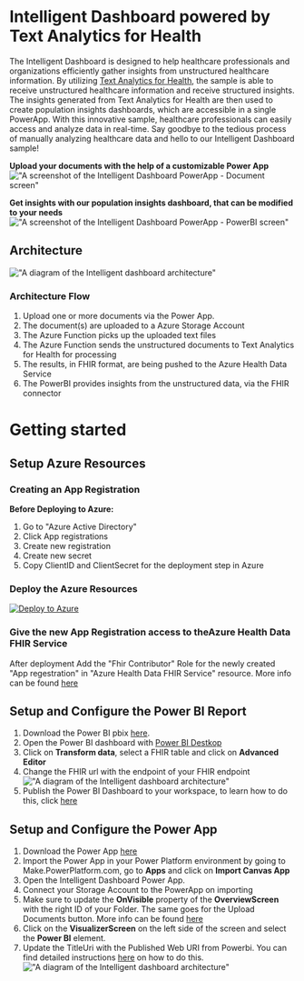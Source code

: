# Intelligent Dashboard powered by Text Analytics for Health

The Intelligent Dashboard is designed to help healthcare professionals and organizations efficiently gather insights from unstructured healthcare information. By utilizing [Text Analytics for Health](https://learn.microsoft.com/azure/azure-health-insights), the sample is able to receive unstructured healthcare information and receive structured insights. The insights generated from Text Analytics for Health are then used to create population insights dashboards, which are accessible in a single PowerApp. With this innovative sample, healthcare professionals can easily access and analyze data in real-time. Say goodbye to the tedious process of manually analyzing healthcare data and hello to our Intelligent Dashboard  sample!

**Upload your documents with the help of a customizable Power App**
!["A screenshot of the Intelligent Dashboard PowerApp - Document screen"](/media/intelligent-dashboard-ta4h/document-uploader.png)

**Get insights with our population insights dashboard, that can be modified to your needs**
!["A screenshot of the Intelligent Dashboard PowerApp - PowerBI screen"](/media/intelligent-dashboard-ta4h/dashboard.png)


## Architecture
!["A diagram of the Intelligent dashboard architecture"](/media/intelligent-dashboard-ta4h/Architecture.png)

### Architecture Flow
1. Upload one or more documents via the Power App.
2. The document(s) are uploaded to a Azure Storage Account
3. The Azure Function picks up the uploaded text files
4. The Azure Function sends the unstructured documents to Text Analytics for Health for processing
5. The results, in FHIR format, are being pushed to the Azure Health Data Service
6. The PowerBI provides insights from the unstructured data, via the FHIR connector

# Getting started

## Setup Azure Resources

### Creating an App Registration

**Before Deploying to Azure:**
1. Go to "Azure Active Directory"
2. Click App registrations
3. Create new registration
4. Create new secret
5. Copy ClientID and ClientSecret for the deployment step in Azure

### Deploy the Azure Resources

[![Deploy to Azure](https://aka.ms/deploytoazurebutton)](https://portal.azure.com/#create/Microsoft.Template/uri/https%3A%2F%2Fraw.githubusercontent.com%2Fmicrosoft%2Fazure-health-AI-services-samples%2Fmain%2Fsamples%2Fintelligent-dashboard-ta4H%2Fazuredeploy.json)

### Give the new App Registration access to theAzure Health Data FHIR Service

After deployment Add the "Fhir Contributor" Role for the newly created "App regestration" in "Azure Health Data FHIR Service" resource. More info can be found [here](https://learn.microsoft.com/en-us/azure/healthcare-apis/configure-azure-rbac)

## Setup and Configure the Power BI Report

1. Download the Power BI pbix [here](/samples/intelligent-dashboard-ta4H/Power%20BI%20Dashboard/Clinical%20Insights%20FHIR.pbix). 
2. Open the Power BI dashboard with [Power BI Destkop](https://powerbi.microsoft.com/desktop/) 
3. Click on **Transform data**, select a FHIR table and click on **Advanced Editor**
4. Change the FHIR url with the endpoint of your FHIR endpoint
!["A diagram of the Intelligent dashboard architecture"](/media/intelligent-dashboard-ta4h/setup-powerbi-intelligent-dashboard.png)
5. Publish the Power BI Dashboard to your workspace, to learn how to do this, click [here](https://learn.microsoft.com/power-bi/create-reports/desktop-upload-desktop-files)


## Setup and Configure the Power App

1. Download the Power App [here](/samples/intelligent-dashboard-ta4H/Power%20App/Intelligent%20Dashboard.msapp)
2. Import the Power App in your Power Platform environment by going to Make.PowerPlatform.com, go to **Apps** and click on **Import Canvas App**
3. Open the Intelligent Dashboard Power App.
4. Connect your Storage Account to the PowerApp on importing
5. Make sure to update the **OnVisible** property of the **OverviewScreen** with the right ID of your Folder. The same goes for the Upload Documents button. 
More info can be found [here](https://learn.microsoft.com/power-apps/maker/canvas-apps/connections/connection-azure-blob-storage)
5. Click on the **VisualizerScreen** on the left side of the screen and select the **Power BI** element.
6. Update the TitleUri with the Published Web URI from Powerbi. You can find detailed instructions [here](https://learn.microsoft.com/power-bi/collaborate-share/service-publish-to-web) on how to do this.
!["A diagram of the Intelligent dashboard architecture"](/media/intelligent-dashboard-ta4h/connect-powerbi-to-powerapp.png)
